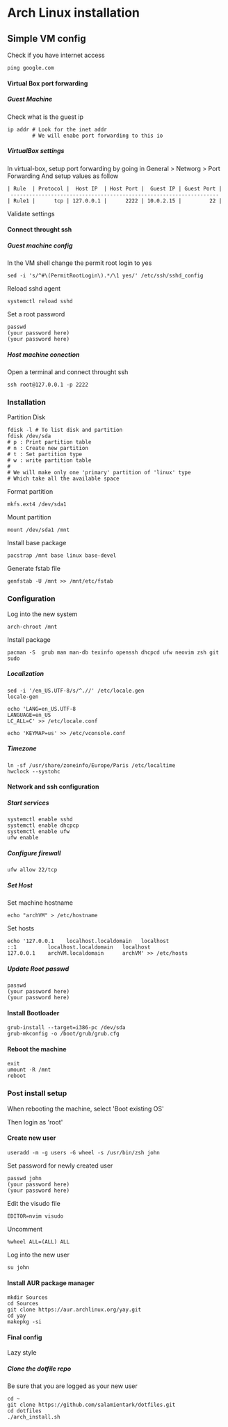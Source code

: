 # Arch Linux installation

## Simple VM config
Check if you have internet access
``` shell
ping google.com
```

#### Virtual Box port forwarding

##### Guest Machine

Check what is the guest ip
``` shell
ip addr # Look for the inet addr
        # We will enabe port forwarding to this io
```

##### VirtualBox settings
In virtual-box, setup port forwarding by going in
General > Networg > Port Forwarding 
And setup values as follow
```
| Rule  | Protocol |  Host IP  | Host Port |  Guest IP | Guest Port |
 -------------------------------------------------------------------
| Rule1 |      tcp | 127.0.0.1 |      2222 | 10.0.2.15 |         22 |

```
Validate settings

#### Connect throught ssh

##### Guest machine config

In the VM shell change the permit root login to yes
``` shell
sed -i 's/^#\(PermitRootLogin\).*/\1 yes/' /etc/ssh/sshd_config
```

Reload sshd agent
``` shell
systemctl reload sshd
```

Set a root password
``` shell
passwd
(your password here)
(your password here)
```

##### Host machine conection
Open a terminal and connect throught ssh
``` shell
ssh root@127.0.0.1 -p 2222
```

### Installation

Partition Disk
``` shell
fdisk -l # To list disk and partition
fdisk /dev/sda
# p : Print partition table
# n : Create new partition
# t : Set partition type
# w : write partition table
# 
# We will make only one 'primary' partition of 'linux' type
# Which take all the available space
```

Format partition
``` shell
mkfs.ext4 /dev/sda1
```

Mount partition
``` shell
mount /dev/sda1 /mnt
```

Install base package
``` shell
pacstrap /mnt base linux base-devel
```

Generate fstab file
``` shell
genfstab -U /mnt >> /mnt/etc/fstab
```

### Configuration

Log into the new system
``` shell
arch-chroot /mnt
```

Install package
``` shell
pacman -S  grub man man-db texinfo openssh dhcpcd ufw neovim zsh git sudo
```

##### Localization
``` shell
sed -i '/en_US.UTF-8/s/^.//' /etc/locale.gen
locale-gen
```

``` shell
echo 'LANG=en_US.UTF-8
LANGUAGE=en_US
LC_ALL=C' >> /etc/locale.conf
```

``` shell
echo 'KEYMAP=us' >> /etc/vconsole.conf
```

##### Timezone
``` shell
ln -sf /usr/share/zoneinfo/Europe/Paris /etc/localtime
hwclock --systohc
```

#### Network and ssh configuration


##### Start services
``` shell
systemctl enable sshd
systemctl enable dhcpcp
systemctl enable ufw
ufw enable
```

##### Configure firewall
``` shell
ufw allow 22/tcp
```

##### Set Host
Set machine hostname
``` shell
echo "archVM" > /etc/hostname
```

Set hosts
``` sell
echo '127.0.0.1    localhost.localdomain   localhost
::1          localhost.localdomain   localhost
127.0.0.1    archVM.localdomain      archVM' >> /etc/hosts
```

##### Update Root passwd
``` shell
passwd
(your password here)
(your password here)
```

#### Install Bootloader
``` shell
grub-install --target=i386-pc /dev/sda
grub-mkconfig -o /boot/grub/grub.cfg
```

#### Reboot the machine
``` shell
exit
umount -R /mnt
reboot
```

### Post install setup
When rebooting the machine, select 'Boot existing OS'

Then login as 'root'

#### Create new user
``` shell
useradd -m -g users -G wheel -s /usr/bin/zsh john
```
Set password for newly created user
``` shell
passwd john
(your password here)
(your password here)
```

Edit the visudo file
``` shell
EDITOR=nvim visudo
```
Uncomment
```
%wheel ALL=(ALL) ALL
```

Log into the new user
``` shell
su john
```

#### Install AUR package manager
``` shell
mkdir Sources
cd Sources
git clone https://aur.archlinux.org/yay.git
cd yay
makepkg -si
```

#### Final config
Lazy style

##### Clone the dotfile repo
Be sure that you are logged as your new user
``` shell
cd ~
git clone https://github.com/salamientark/dotfiles.git
cd dotfiles
./arch_install.sh
```
